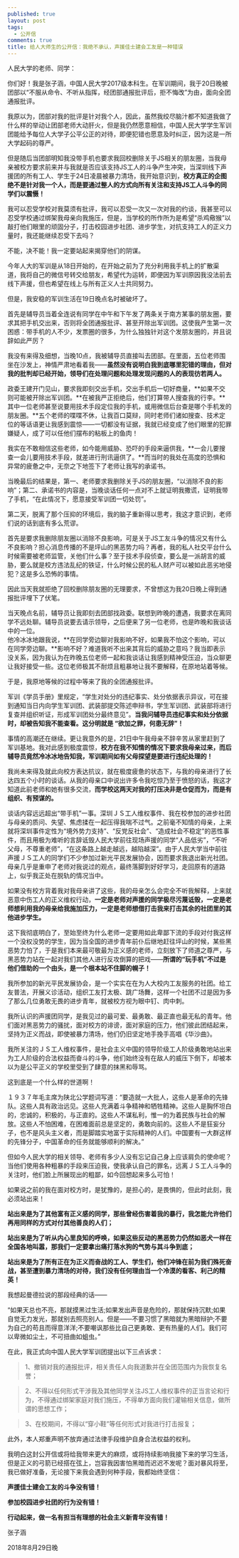 ```yaml
---
published: true
layout: post
tags:
  - 公开信
comments: true
title: 给人大师生的公开信：我绝不承认，声援佳士建会工友是一种错误
---
```


人民大学的老师、同学：

你们好！我是张子涵，中国人民大学2017级本科生。在军训期间，我于20日晚被团部以“不服从命令、不听从指挥，经团部通报批评后，拒不悔改”为由，面向全团通报批评。

我原以为，团部对我的批评是针对我个人，因此，虽然我绞尽脑汁都不知道我做了什么样的举动让团部老师大动肝火，但是我仍然愿意相信，中国人民大学学生军训团能给予每位人大学子公平公正的对待，即便犯错也愿意及时纠正，因为这是一所大学起码的尊严。

但是随后当团部明知我没带手机也要求我回校删除关于JS相关的朋友圈，当我母亲被校方要求前来并与我就是否应该支持JS工人的斗争产生冲突，当深圳线下声援团的所有工人、学生于24日凌晨被暴力清场，我开始意识到，**校方真正的企图绝不是针对我一个人，而是要通过整人的方式向所有关注和支持JS工人斗争的同学们以震慑！**

我可以忍受学校对我莫须有批评，我可以忍受一次又一次对我的约谈，我甚至可以忍受学校通过绑架我母亲向我施压，但是，当学校的所作所为是希望“杀鸡儆猴”以敲打他们眼里的顽固分子，打击校园进步社团、进步学生，对抗支持工人的正义力量时，我还能继续忍受下去吗？

不能，决不能！我一定要站起来揭穿他们的阴谋。

今年人大的军训是从18日开始的，在开始之前为了充分利用我手机上的扩散渠道，我将自己的微信号转交给朋友，希望代为运转，即便因为军训原因我没法前去线下声援，但也希望在线上与所有正义人士共同努力。

但是，我安稳的军训生活在19日晚点名时被破坏了。

首先是辅导员当着全连说有同学在中午和下午发了两条关于南方某事的朋友圈，要求其把手机交出来，否则将全团通报批评、甚至开除出军训团。这使我产生第一次困惑：带手机的人不少，发票圈的很多，为什么独独针对这个发朋友圈的，并且说辞如此严厉？

我没有来得及细想，当晚10点，我被辅导员直接叫去团部。在里面，五位老师围坐在沙发上，神情严肃地看着我——**虽然没有说明白我到底哪里犯错的理由，但对我的批判却已经开始，领导们在处理问题和处理发现问题的人的表现彷若两人。**

政委王建开门见山，要求我即刻交出手机，交出手机后一切好商量，**如果不交则可能被开除出军训团。**在被我严正拒绝后，他们打算带人搜查我的行李。**其中一位老师甚至说要用技术手段定位我的手机，或用微信后台查是哪个手机发的朋友圈。**五个老师的喋喋不休，让我百口莫辩，同时老师们诸如搜查、技术定位的等话语更让我感到震惊——一切都没有证据，我就已经变成了他们眼里的犯罪嫌疑人，成了可以任他们摆布的粘板上的鱼肉！

我实在不敢相信这些老师，如今能用威胁、恐吓的手段来逼供我，**一会儿要搜查一会儿要用技术手段，就差进行刑讯逼供了。**而当时的我处在高度的恐惧和异常的疲惫之中，无奈之下地签下了老师让我写的承诺书。

当晚最后的结果是，第一、老师要求我删除关于JS的朋友圈，“以消除不良的影响”；第二、承诺书的内容是，当晚谈话任何一点对不上就证明我撒谎，证明我带了手机，“在此情况下，愿意接受军训团一切处罚”。

第二天，脱离了那个压抑的环境后，我的脑子重新得以思考，我这才意识到，老师们说的话到底有多么荒谬。

首先是要求我删除朋友圈以消除不良影响，可是关于JS工友斗争的情况又有什么不良影响？担心消息传播的不是坪山的黑恶势力吗？再者，我的私人社交平台什么时候需要被老师监管，关他们什么事？至于技术手段侦查，要么是一派胡言的威胁，要么就是校方违法乱纪的铁证，什么时候公民的私人财产可以被如此恶劣地侵犯？这是多么恐怖的事情。

因此当天我就拒绝了回校删除朋友圈的无理要求，不曾想这为我20日晚上得到通报批评埋下了伏笔。

当天晚点名前，辅导员让我即刻去团部找政委。联想到昨晚的遭遇，我要求在离同学不远处聊。辅导员说要去请示领导，之后便来了另一位老师，也是昨晚和我谈话中的一位。   
他冷冰冰地跟我说，**在同学旁边聊对我影响不好，如果我不怕这个影响，可以在同学旁边聊。**影响不好？难道我听不出来其背后的威胁之意吗？我当即表示没关系，因为我认为在昨晚五位老师一起和我谈话让我感到精神受压迫，当众聊更让我好接受一些。这位老师极其不耐烦且粗暴地让我不要解释，在原地站着等候。

于是，我原地等候的过程中等来了我的全团通报批评。

军训《学员手册》里规定，“学生对处分的违纪事实、处分依据表示异议，可在接到通知当日内向学生军训团、武装部提交陈述申辩书，学生军训团、武装部将进行复查并组织听证，形成军训团处分最终意见”。**当我问辅导员违纪事实和处分依据时，却被告知我不能查看。这分明就是 “欲加之罪，何患无辞”！**

事情的高潮还在继续。更让我意外的是，21日中午我母亲不辞辛苦从家里赶到了军训基地。我对此感到极度震惊，**校方在我不知情的情况下要求我母亲过来，而后辅导员竟然冷冰冰地告知我，军训期间如有父母探望是要进行违纪处理的！**

我尚未来得及就此向校方表达抗议，就在极度疲惫的状态下，与我的母亲进行了长达四五个小时的谈话。从我的母亲口中说出许多令我吃惊乃至于愤怒的话，我这才知道此前老师和她有很多交流，**而学校这两天对我的打压决非是仓促而为，而是有组织、有预谋的。**

谈话内容远远超出“带手机”一事。深圳ＪＳ工人维权事件、我在校参加的进步社团与母亲的质问、失望、焦虑揉在一起压得我喘不过气。之前毫不知情的母亲，上来就将深圳事件定性为“境外势力支持”、“反党反社会”、“造成社会不稳定”的恶性事件，而且用极为难听的言辞诋毁人民大学前往现场声援的同学“人品低劣”，“不听父母，不尊重老师”，“在这条路上越走越远，越陷越深”。由于人民大学当中前往声援ＪＳ工人的同学们不少参加过新光平民发展协会，因而要求我退出新光社团。母亲几乎是重申了老师对我说过的观点，最终落脚到好好学习，走回原有的道路上，似乎我正处在脱轨的情况当中。

如果没有校方背着我对我母亲讲了这些，我的母亲怎么会完全不听我解释，上来就恶意中伤工人的正义维权行动，**一定是老师对声援的同学极尽污蔑诋毁，一定是老师想利用我的母亲给我施加压力，一定是老师想借打击我来打击其余的社团里的其他进步学生。**

这下我彻底明白了，至始至终为什么老师一定要用如此卑鄙下流的手段对付我这样一个没权没势的学生，因为当全国的进步青年前仆后继地赶往坪山的时候，某些黑恶势力怕了，于是我们本来最可敬最为正义感的老师，立刻放下了师道之尊严，与黑恶势力站在一起对我们其他人进行反攻倒算的把戏——**所谓的“玩手机”不过是他们借助的一个由头，是一个根本站不住脚的幌子！**

我所参加的新光平民发展协会，是一个实实在在为人大校内工友服务的社团。给工友普法，开展义诊活动，组织工友打太极、跳广场舞，这样一个社团不过是因为多了那么几位勇敢无畏的进步青年，就被校方视为眼中钉、肉中刺。

我所认识的声援团同学，是我见过的最可爱、最勇敢、最正直也最无私的青年。他们面对黑恶势力的骚扰，面对校方的诽谤，面对家庭的压力，他们彼此团结起来，坚持为正义而战，即使被暴力清场，他们仍旧坚定地手挽手高唱《华沙曲》。

我所关注的ＪＳ工人维权事件，是社会主义中国的领导阶级工人阶级勇敢地站出来为工人阶级的合法权益而奋斗的斗争，他们始终没有在敌人的威压下倒下，却被本以为是公平正义的学校里受到了肆意的抹黑和辱骂。

这到底是一个什么样的世道啊！

１９３７年毛主席为陕北公学题词写道：“要造就一大批人，这些人是革命的先锋队。这些人具有政治远见。这些人充满着斗争精神和牺牲精神。这些人是胸怀坦白的，忠诚的，积极的，与正直的。这些人不谋私利，惟一的为着民族与社会的解放。这些人不怕困难，在困难面前总是坚定的，勇敢向前的。这些人不是狂妄分子，也不是风头主义者，而是脚踏实地富于实际精神的人们。中国要有一大群这样的先锋分子，中国革命的任务就能够顺利的解决。”

但如今人民大学的相关领导、老师有多少人没有忘记自己身上应该肩负的使命呢？当他们使用各种粗暴的手段来压迫我，使我承认自己的罪名，远离ＪＳ工人斗争的关注时，他们脸上所展现出的粗鄙，如今回想起来多么可怕！

如果说之前的我在面对校方时，是犹豫的，是担心的，是畏惧的，但此时此刻，我必须站出来！

**站出来是为了其他富有正义感的同学，那些曾经伤害着我的暴行，我怎能允许他们再用同样的方式对付其他善良的人们；**

**站出来是为了听从内心里良知的呼唤，如果这些反动的黑恶势力仍然如恶犬一样在全国各地叫嚣，那我们一定要拿出痛打落水狗的气势与其斗争到底；**

**站出来是为了所有正在为正义而奋战的工人、学生们，他们冲锋在前为我们殊死奋战，甚至遭到暴力清场的对待，我们没有任何理由当一个冷漠的看客、利己的精英！**

我想起曼德拉说的那段经典的话——

“如果天总也不亮，那就摸黑过生活;如果发出声音是危险的，那就保持沉默;如果自觉无力发光，那就别去照亮别人。但是——不要习惯了黑暗就为黑暗辩护;不要为自己的苟且而得意洋洋;不要嘲讽那些比自己更勇敢、更有热量的人们。我们可以卑微如尘土，不可扭曲如蛆虫。”

在此，我正式向中国人民大学军训团提出以下三点诉求：

>1、撤销对我的通报批评，相关责任人向我道歉并在全团范围内为我恢复名誉；

>2、不得以任何形式干涉我及其他同学关注JS工人维权事件的正当言论和行为，不得通过绑架家庭对我们施压，不得单方面向我们灌输相关信息，做所谓的思想工作；

>3、在校期间，不得以“穿小鞋”等任何形式对我进行打击报复；

此外，本人郑重声明不放弃通过法律手段维护自身合法权益的权利。

我明白这封公开信或将给我带来更大的麻烦，或将持续影响我接下来的学习生活，但是正义的弓箭已经搭在弦上，岂容我因害怕黑暗而迟迟不发呢？面对暴风将至，我已做好准备，无论接下来我会遇到何种手段，我都始终坚信：

**声援佳士建会工友的斗争没有错！**

**参加校园进步社团的行为没有错！**

**行动起来，做一名有担当有理想的社会主义新青年没有错！**


张子涵

2018年8月29日晚

